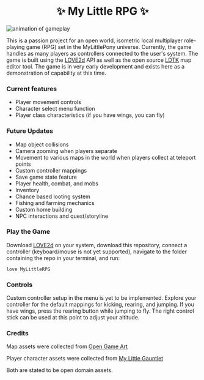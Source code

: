 
<h1 align="center"> ✨ My Little RPG ✨ </h1>

![animation of gameplay](https://github.com/user-/assets/2b6a0148-4ac0-43ee-92e0-a5aec76cf390)

This is a passion project for an open world, isometric local multiplayer role-playing game (RPG) set in the MyLittlePony universe. Currently, the game handles as many players as controllers connected to the user's system. The game is built using the [LOVE2d](https://www.love2d.org/) API as well as the open source [LDTK](https://ldtk.io/) map editor tool. The game is in very early development and exists here as a demonstration of capability at this time.

### Current features

- Player movement controls
- Character select menu function
- Player class characteristics (if you have wings, you can fly)

### Future Updates

- Map object collisions
- Camera zooming when players separate
- Movement to various maps in the world when players collect at teleport points
- Custom controller mappings
- Save game state feature
- Player health, combat, and mobs
- Inventory
- Chance based looting system
- Fishing and farming mechanics
- Custom home building
- NPC interactions and quest/storyline

### Play the Game

Download [LOVE2d](https://www.love2d.org/) on your system, download this repository, connect a controller (keyboard/mouse is not yet supported), navigate to the folder containing the repo in your terminal, and run:


````love MyLittleRPG````

### Controls

Custom controller setup in the menu is yet to be implemented. Explore your controller for the default mappings for kicking, rearing, and jumping. If you have wings, press the rearing button while jumping to fly. The right control stick can be used at this point to adjust your altitude.

### Credits

Map assets were collected from [Open Game Art](https://opengameart.org/)

Player character assets were collected from [My Little Gauntlet](https://ponygauntlet.tumblr.com/)

Both are stated to be open domain assets.
